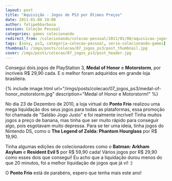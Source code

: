 ```yaml
---
layout: post
title: "Aquisição - Jogos de PS3 por Ótimos Preços"
date: 2011-01-08 19:00
author: felipebbarbosa
session: Coleção Pessoal
categories: games colecionando
redirect_from: /colecionando/colecao-pessoal/2011/01/08/aquisicao-jogos-ps3-ponto-frio.html
tags: [sony, ps3, categoria-colecao-pessoal, serie-colecionando-games]
thumbnail: /imgs/posts/colecao/07_jogos_ps3/post_thumbnail.jpg
cover: /imgs/posts/colecao/07_jogos_ps3/post_header.jpg
---
```


Consegui dois jogos de PlayStation 3, **Medal of Honor** e **Motorstorm**, por incríveis R\$ 29,90 cada.
E o melhor foram adquiridos em grande loja brasileira.

<!--more-->

{% include image.html
    url="/imgs/posts/colecao/07_jogos_ps3/medal-of-honor_motorstorm.jpg"
    description="Medal of Honor e Motorstorm!" %}

No dia 23 de Dezembro de 2010, a loja virtual do **Ponto Frio** realizou uma mega liquidação dos seus jogos para todas as plataformas, essa promoção foi chamada de "Saldão Jogo Justo" e foi realmente incrível! Tinha muitos jogos a preço de banana, mas tinha que ser muito rápido para conseguir algo, pois esgotavam muito depressa. Para se ter uma ideia, tinha jogos do Nintendo DS, como o **The Legend of Zelda: Phantom Hourglass** por R\$ 19,90.

Tinha algumas edições de colecionadores como o **Batman: Arkham Asylum** e **Resident Evil 5** por R$ 59,90 cada! Vários jogos por R$ 29,90 como esses dois que consegui! Eu acho que a liquidação durou menos do que 20 minutos, foi a melhor liquidação de jogos que já vi! :)

O **Ponto Frio** está de parabéns, espero que tenha mais este ano!
